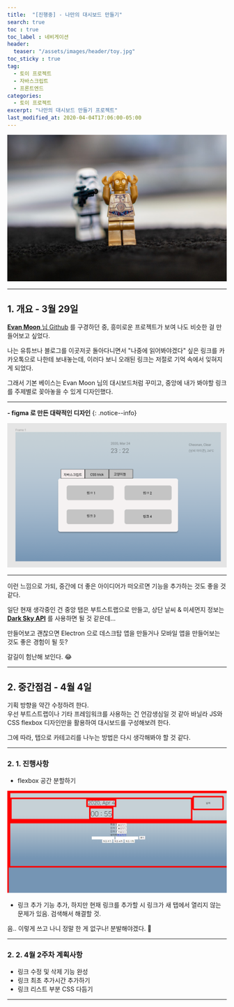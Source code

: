```yaml
---
title:  "[진행중] - 나만의 대시보드 만들기"
search: true
toc : true
toc_label : 네비게이션
header:
  teaser: "/assets/images/header/toy.jpg"
toc_sticky : true
tag:
  - 토이 프로젝트
  - 자바스크립트
  - 프론트엔드
categories:
  - 토이 프로젝트
excerpt: "나만의 대시보드 만들기 프로젝트"
last_modified_at: 2020-04-04T17:06:00-05:00
---
```

<img src = "/assets/images/header/toy.jpg">

---

## 1. 개요 - 3월 29일

[**Evan Moon** 님 Github](https://github.com/evan-moon/zarbis) 를 구경하던 중, 흥미로운 프로젝트가 보여 나도 비슷한 걸 만들어보고 싶었다.   

나는 유튜브나 블로그를 이곳저곳 돌아다니면서 "나중에 읽어봐야겠다" 싶은 링크를 카카오톡으로 나한테 보내놓는데, 이러다 보니 오래된 링크는 저절로 기억 속에서 잊혀지게 되었다.   

그래서 기본 베이스는 Evan Moon 님의 대시보드처럼 꾸미고, 중앙에 내가 봐야할 링크를 주제별로 꽂아놓을 수 있게 디자인했다.

---

**- figma 로 만든 대략적인 디자인**
{: .notice--info}

<img src = "/assets/images/2020-03-29-대시보드-프로젝트/figma.PNG">

---

이런 느낌으로 가되, 중간에 더 좋은 아이디어가 떠오르면 기능을 추가하는 것도 좋을 것 같다.

일단 현재 생각중인 건 중앙 탭은 부트스트랩으로 만들고, 상단 날씨 & 미세먼지 정보는 [**Dark Sky API**](https://darksky.net/dev) 를 사용하면 될 것 같은데...

만들어보고 괜찮으면 Electron 으로 데스크탑 앱을 만들거나 모바일 앱을 만들어보는 것도 좋은 경험이 될 듯?

갈길이 험난해 보인다. 😂

---

## 2. 중간점검 - 4월 4일    
기획 방향을 약간 수정하려 한다.   
우선 부트스트랩이나 기타 프레임워크를 사용하는 건 언감생심일 것 같아 바닐라 JS와 CSS flexbox 디자인만을 활용하여 대시보드를 구성해보려 한다.   

그에 따라, 탭으로 카테고리를 나누는 방법은 다시 생각해봐야 할 것 같다.

---

### 2. 1. 진행사항   

- flexbox 공간 분할하기

<img src = "/assets/images/2020-03-29-대시보드-프로젝트/중간점검.PNG">

- 링크 추가 기능 추가, 하지만 현재 링크를 추가할 시 링크가 새 탭에서 열리지 않는 문제가 있음. 검색해서 해결할 것.

음.. 이렇게 쓰고 나니 정말 한 게 없구나! 분발해야겠다. 🤣

---

### 2. 2. 4월 2주차 계획사항

- 링크 수정 및 삭제 기능 완성
- 링크 최초 추가시간 추가하기
- 링크 리스트 부분 CSS 다듬기

---
